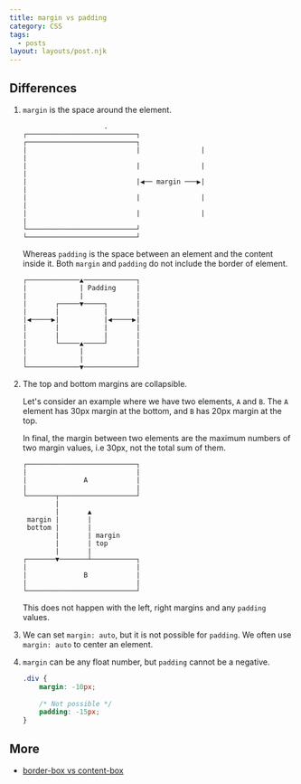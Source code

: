 ```yaml
---
title: margin vs padding
category: CSS
tags:
  - posts
layout: layouts/post.njk
---
```


## Differences

1. `margin` is the space around the element.
   
    ```
                        .
    ┌───────────────────────────┐               ┌───────────────────────────┐
    |                           |               |                           |
    |                           |               |                           |
    |                           |◀︎── margin ───▶︎|                           |
    |                           |               |                           |
    |                           |               |                           |
    └───────────────────────────┘               └───────────────────────────┘
    ```
    
    Whereas `padding` is the space between an element and the content inside it. Both `margin` and `padding` do not include the border of element.
    
    ```
    ┌─────────────▲─────────────┐
    |             | Padding     |
    |             |             |
    |       ┌─────▼─────┐       |
    |       |           |       |
    |◀︎─────▶︎|           |◀︎─────▶︎|
    |       |           |       |
    |       |           |       |
    |       └─────▲─────┘       |
    |             |             |
    |             |             |
    └─────────────▼─────────────┘
    ```
    
2. The top and bottom margins are collapsible. 
    
    Let's consider an example where we have two elements, `A` and `B`. The `A` element has 30px margin at the bottom, 
    and `B` has 20px margin at the top. 
    
    In final, the margin between two elements are the maximum numbers of two margin values, i.e 30px, not the total sum of them.
    
    ```
    ┌───────────────────────────┐
    |                           |
    |              A            |
    |                           |
    └───────┬───────────────────┘
            |       
            |       ▲
     margin |       |
     bottom |       |
            |       | margin 
            |       | top
            |       |
    ┌───────▼───────┴───────────┐
    |                           |
    |              B            |
    |                           |
    └───────────────────────────┘
    ```
    
    This does not happen with the left, right margins and any `padding` values.
    
3. We can set `margin: auto`, but it is not possible for `padding`. We often use `margin: auto` to center an element.
4. `margin` can be any float number, but `padding` cannot be a negative.   
    
    ```css
    .div {
        margin: -10px;
        
        /* Not possible */
        padding: -15px;
    }
    ```

## More

* [border-box vs content-box](/border-box-vs-content-box)